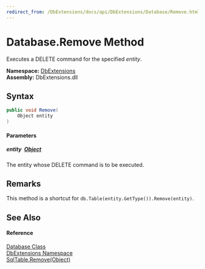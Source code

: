 ```yaml
---
redirect_from: /DbExtensions/docs/api/DbExtensions/Database/Remove.html
---
```


Database.Remove Method
======================
Executes a DELETE command for the specified *entity*.
  
**Namespace:** [DbExtensions][1]  
**Assembly:** DbExtensions.dll

Syntax
------

```csharp
public void Remove(
	Object entity
)
```

#### Parameters

##### *entity*  [Object][2]
The entity whose DELETE command is to be executed.


Remarks
-------
This method is a shortcut for `db.Table(entity.GetType()).Remove(entity)`.

See Also
--------

#### Reference
[Database Class][3]  
[DbExtensions Namespace][1]  
[SqlTable.Remove(Object)][4]  

[1]: ../README.md
[2]: https://learn.microsoft.com/dotnet/api/system.object
[3]: README.md
[4]: ../SqlTable/Remove.md